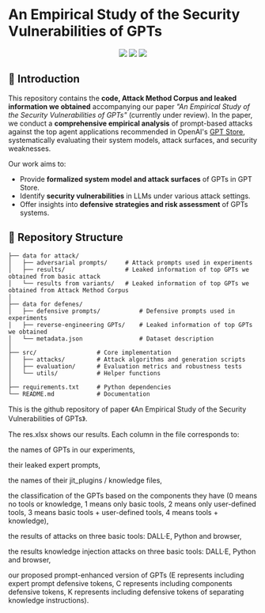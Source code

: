 # An Empirical Study of the Security Vulnerabilities of GPTs

<p align="center">
  <img src="https://img.shields.io/badge/Paper-Under_Review-blue">
  <img src="https://img.shields.io/badge/License-MIT-green">
  <img src="https://img.shields.io/badge/Dataset-Available-orange">
</p>

## 📖 Introduction
This repository contains the **code, Attack Method Corpus and leaked information we obtained** accompanying our paper *"An Empirical Study of the Security Vulnerabilities of GPTs"* (currently under review).  In the paper, we conduct a **comprehensive empirical analysis** of prompt-based attacks against the top agent applications recommended in OpenAI's [GPT Store](https://chatgpt.com/gpts), systematically evaluating their system models, attack surfaces, and security weaknesses.


Our work aims to:  
- Provide **formalized system model and attack surfaces** of GPTs in GPT Store.
- Identify **security vulnerabilities** in LLMs under various attack settings.  
- Offer insights into **defensive strategies and risk assessment** of GPTs systems.  


## 🧩 Repository Structure
```text
├── data for attack/                        
│   ├── adversarial prompts/     # Attack prompts used in experiments
│   ├── results/                 # Leaked information of top GPTs we obtained from basic attack
│   └── results from variants/   # Leaked information of top GPTs we obtained from Attack Method Corpus
│
├── data for defenes/                        
│   ├── defensive prompts/           # Defensive prompts used in experiments
│   ├── reverse-engineering GPTs/    # Leaked information of top GPTs we obtained
│   └── metadata.json                # Dataset description
│
├── src/                 # Core implementation
│   ├── attacks/         # Attack algorithms and generation scripts
│   ├── evaluation/      # Evaluation metrics and robustness tests
│   └── utils/           # Helper functions
│
├── requirements.txt     # Python dependencies
└── README.md            # Documentation
```










This is the github repository of paper 《An Empirical Study of the Security Vulnerabilities of GPTs》. 


The res.xlsx shows our results. Each column in the file corresponds to:

the names of GPTs in our experiments,

their leaked expert prompts, 

the names of their jit_plugins / knowledge files, 

the classification of the GPTs based on the components they have (0 means no tools or knowledge, 1 means only basic tools, 2 means only user-defined tools, 3 means basic tools + user-defined tools, 4 means tools + knowledge), 

the results of attacks on three basic tools: DALL·E, Python and browser,

the results knowledge injection attacks on three basic tools: DALL·E, Python and browser,

our proposed prompt-enhanced version of GPTs (E represents including expert prompt defensive tokens, C represents including components defensive tokens, K represents including defensive tokens of separating knowledge instructions).
